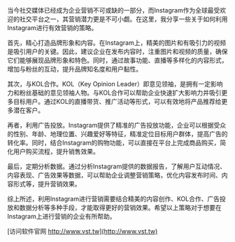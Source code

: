 当今社交媒体已经成为企业营销不可或缺的一部分，而Instagram作为全球最受欢迎的社交平台之一，其营销潜力更是不可小觑。在这里，我分享一些关于如何利用Instagram进行有效营销的策略。

首先，精心打造品牌形象和内容。在Instagram上，精美的图片和有吸引力的视频是吸引用户的关键。因此，建议企业在发布内容时，注重图片和视频的质量，确保它们能够展现品牌形象和特色。同时，通过故事功能、直播等多样化的内容形式，增加与粉丝的互动，提升品牌知名度和用户黏性。

其次，与KOL合作。KOL（Key Opinion Leader）即意见领袖，是拥有一定影响力和粉丝基础的意见领袖人物。与KOL合作可以帮助企业快速扩大影响力并吸引更多目标用户。通过KOL的直播带货、推广活动等形式，可以有效地将产品推荐给更多潜在客户。

再者，利用广告投放。Instagram提供了精准的广告投放功能，企业可以根据受众的性别、年龄、地理位置、兴趣爱好等特征，精准定位目标用户群体，提高广告的转化率。同时，结合Instagram的购物功能，可以直接在平台上完成商品购买，简化用户购买流程，提升销售效果。

最后，定期分析数据。通过分析Instagram提供的数据报告，了解用户互动情况、内容表现、广告效果等数据，可以帮助企业调整营销策略，优化内容发布时间、内容形式等，提升营销效果。

综上所述，利用Instagram进行营销需要结合精美的内容创作、KOL合作、广告投放和数据分析等多种手段，才能取得更好的营销效果。希望以上策略对于想要在Instagram上进行营销的企业有所帮助。


[访问软件官网 http://www.vst.tw](http://www.vst.tw)
